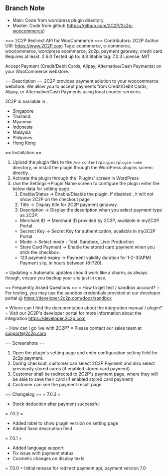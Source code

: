 ## Branch Note
- Main: Code from wordpress plugin directory.
- Master: Code from github (https://github.com/2C2P/2c2p-woocommerce)


=== 2C2P Redirect API for WooCommerce ===
Contributors: 2C2P
Author URI: https://www.2C2P.com
Tags: ecommerce, e-commerce, woocommerce, wordpress ecommerce, 2c2p, payment gateway, credit card
Requires at least: 2.6.0
Tested up to: 4.8
Stable tag: 7.0.3
License: MIT

Accept Payment (Credit/Debit Cards, Alipay, Alternative/Cash Payments) on your WooCommerce webstore.

== Description ==
2C2P provides payment solution to your woocommerce webstore. We allow you to accept payments from Credit/Debit Cards, Alipay, or Alternative/Cash Payments using local counter services.

2C2P is available in :
 * Singapore
 * Thailand
 * Myanmar
 * Indonesia
 * Malaysia
 * Philipines
 * Hong Kong

== Installation ==
1. Upload the plugin files to the `/wp-content/plugins/plugin-name` directory, or install the plugin through the WordPress plugins screen directly.
2. Activate the plugin through the \'Plugins\' screen in WordPress
3. Use the Settings->Plugin Name screen to configure the plugin enter the below data for setting page.
	1. Enable/Status -> Enable/Disable the plugin. If disabled , it will not show 2C2P on the checkout page
	2. Title      	 -> Display title for 2C2P payment getaway.
	3. Description   -> Display the description when you select payment type as 2C2P.
	* Merchant ID   -> Merchant ID provided by 2C2P, available in my2C2P Portal
	* Secrect Key   -> Secret Key for authentication, available in my2C2P Portal
	* Mode		-> Select mode - Test: Sandbox, Live: Production
	* Store Card Payment -> Enable the stored card payment when you stick the checkbox.
	* 123 payment expiry -> Payment validity duration for 1-2-3(APM) Payment slip, in hours between (8-720).	

= Updating =
Automatic updates should work like a charm; as always though, ensure you backup your site just in case.

== Frequently Asked Questions ==
= How to get test / sandbox account? = 
For testing, you may use the sandbox credentials provided at our developer portal @ https://developer.2c2p.com/docs/sandbox

= Where can I find the documentation about the integration manual / plugin? = 
Visit our 2C2P's developer portal for more information about the integration https://developer.2c2p.com

= How can I go live with 2C2P? = 
Please contact our sales team at support@2c2p.com

== Screenshots ==
1. Open the plugin's setting page and enter configuration setting field for 2c2p payment.
2. During checkout, customer can select 2C2P Payment and also select previously stored cards (if enabled stored card payment)
3. Customer shall be redirected to 2C2P's payment page, where they will be able to save their card (if enabled stored card payment) 
4. Customer can see the payment result page.

== Changelog ==
= 7.0.3 =
* Stock deduction after payment successful

= 7.0.2 =
* Added label to show plugin version on setting page
* Added fixed description field

= 7.0.1 =
* Added language support
* Fix issue with payment status
* Cosmetic changes on display texts

= 7.0.0 =
Initial release for redirect payment api, payment version 7.0